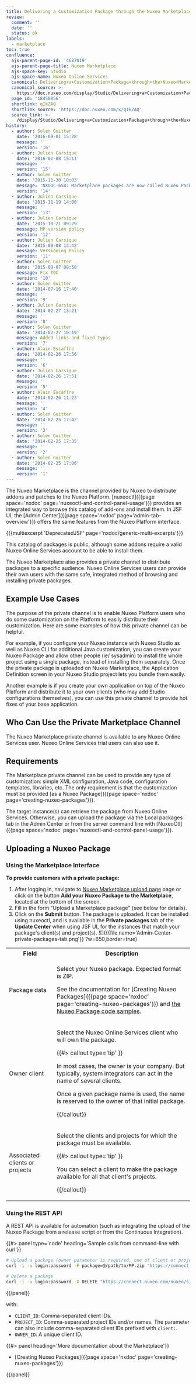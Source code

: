 ```yaml
---
title: Delivering a Customization Package through the Nuxeo Marketplace
review:
  comment: ''
  date: ''
  status: ok
labels:
  - marketplace
toc: true
confluence:
  ajs-parent-page-id: '4687019'
  ajs-parent-page-title: Nuxeo Marketplace
  ajs-space-key: Studio
  ajs-space-name: Nuxeo Online Services
  canonical: Delivering+a+Customization+Package+through+the+Nuxeo+Marketplace
  canonical_source: >-
    https://doc.nuxeo.com/display/Studio/Delivering+a+Customization+Package+through+the+Nuxeo+Marketplace
  page_id: '18450856'
  shortlink: qIkZAQ
  shortlink_source: 'https://doc.nuxeo.com/x/qIkZAQ'
  source_link: >-
    /display/Studio/Delivering+a+Customization+Package+through+the+Nuxeo+Marketplace
history:
  - author: Solen Guitter
    date: '2016-09-01 15:28'
    message: ''
    version: '16'
  - author: Julien Carsique
    date: '2016-02-08 15:11'
    message: ''
    version: '15'
  - author: Solen Guitter
    date: '2015-11-30 10:03'
    message: 'NXDOC-658: Marketplace packages are now called Nuxeo Packages'
    version: '14'
  - author: Julien Carsique
    date: '2015-11-19 14:00'
    message: ''
    version: '13'
  - author: Julien Carsique
    date: '2015-10-21 09:29'
    message: MP version policy
    version: '12'
  - author: Julien Carsique
    date: '2015-09-08 13:42'
    message: Versioning Policy
    version: '11'
  - author: Solen Guitter
    date: '2015-09-07 08:58'
    message: Fix TOC
    version: '10'
  - author: Solen Guitter
    date: '2014-07-16 17:40'
    message: ''
    version: '9'
  - author: Julien Carsique
    date: '2014-02-27 13:21'
    message: ''
    version: '8'
  - author: Solen Guitter
    date: '2014-02-27 10:19'
    message: Added links and fixed typos
    version: '7'
  - author: Alain Escaffre
    date: '2014-02-26 17:56'
    message: ''
    version: '6'
  - author: Julien Carsique
    date: '2014-02-26 17:51'
    message: ''
    version: '5'
  - author: Alain Escaffre
    date: '2014-02-26 11:23'
    message: ''
    version: '4'
  - author: Solen Guitter
    date: '2014-02-25 17:42'
    message: ''
    version: '3'
  - author: Solen Guitter
    date: '2014-02-25 17:35'
    message: ''
    version: '2'
  - author: Solen Guitter
    date: '2014-02-25 17:06'
    message: ''
    version: '1'
---
```


The Nuxeo Marketplace is the channel provided by Nuxeo to distribute addons and patches to the Nuxeo Platform. [nuxeoctl]({{page space='nxdoc' page='nuxeoctl-and-control-panel-usage'}}) provides an integrated way to browse this catalog of add-ons and install them. In JSF UI, the [Admin Center]({{page space='nxdoc' page='admin-tab-overview'}}) offers the same features from the Nuxeo Platform interface.

{{{multiexcerpt 'DeprecatedJSF' page='nxdoc/generic-multi-excerpts'}}}

This catalog of packages is public, although some addons require a valid Nuxeo Online Services account to be able to install them.

The Nuxeo Marketplace also provides a private channel to distribute packages to a specific audience. Nuxeo Online Services users can provide their own users with the same safe, integrated method of browsing and installing private packages.

## Example Use Cases

The purpose of the private channel is to enable Nuxeo Platform users who do some customization on the Platform to easily distribute their customization. Here are some examples of how this private channel can be helpful.

For example, if you configure your Nuxeo instance with Nuxeo Studio as well as Nuxeo CLI for additional Java customization, you can create your Nuxeo Package and allow other people (ie/ sysadmin) to install the whole project using a single package, instead of installing them separately. Once the private package is uploaded on Nuxeo Marketplace, the Application Definition screen in your Nuxeo Studio project lets you bundle them easily.

Another example is if you create your own application on top of the Nuxeo Platform and distribute it to your own clients (who may add Studio configurations themselves), you can use this private channel to provide hot fixes of your base application.

## Who Can Use the Private Marketplace Channel

The Nuxeo Marketplace private channel is available to any Nuxeo Online Services user. Nuxeo Online Services trial users can also use it.

## Requirements

The Marketplace private channel can be used to provide any type of customization: simple XML configuration, Java code, configuration templates, libraries, etc. The only requirement is that the customization must be provided [as a Nuxeo Package]({{page space='nxdoc' page='creating-nuxeo-packages'}}).

The target instance(s) can retrieve the package from Nuxeo Online Services. Otherwise, you can upload the package via the Local packages tab in the Admin Center or from the server command line with [NuxeoCtl]({{page space='nxdoc' page='nuxeoctl-and-control-panel-usage'}}).

## Uploading a Nuxeo Package

### Using the Marketplace Interface

**To provide customers with a private package:**

1.  After logging in, navigate to [Nuxeo Marketplace upload page](https://connect.nuxeo.com/nuxeo/site/marketplace/upload) page or click on the button **Add your Nuxeo Package to the Marketplace**, located at the bottom of the screen.
2.  Fill in the form "Upload a Marketplace package" (see below for details).
3.  Click on the **Submit** button.
    The package is uploaded. It can be installed using nuxeoctl, and is available in the **Private packages** tab of the **Update Center** when using JSF UI, for the instances that match your package's client(s) and project(s).
    ![]({{file name='Admin-Center-private-packages-tab.png'}} ?w=650,border=true)

<div class="table-scroll"><table class="hover"><tbody><tr><th colspan="1">Field</th><th colspan="1">Description</th></tr><tr><td colspan="1">

Package data

</td><td colspan="1">

Select your Nuxeo package. Expected format is ZIP.

See the documentation for [Creating Nuxeo Packages]({{page space='nxdoc' page='creating-nuxeo-packages'}}) and [the Nuxeo Package code samples](https://github.com/nuxeo/nuxeo-marketplace-sample/).

</td></tr><tr><td colspan="1">

Owner client

</td><td colspan="1">

Select the Nuxeo Online Services client who will own the package.

{{#> callout type='tip' }}

In most cases, the owner is your company. But typically, system integrators can act in the name of several clients.

Once a given package name is used, the name is reserved to the owner of that initial package.

{{/callout}}</td></tr><tr><td colspan="1">

Associated clients or projects

</td><td colspan="1">

Select the clients and projects for which the package must be available.

{{#> callout type='tip' }}

You can select a client to make the package available for all that client's projects.

{{/callout}}</td></tr></tbody></table></div>

### Using the REST API

A REST API is available for automation (such as integrating the upload of the Nuxeo Package from a release script or from the Continuous Integration).

{{#> panel type='code' heading='Sample calls from command-line with curl'}}

```bash
# Upload a package (owner parameter is required, one of client or project parameter is required)
curl -i -u login:password -F package=@/path/to/MP.zip "https://connect.nuxeo.com/nuxeo/site/marketplace/upload?batch=true&client=CLIENT_ID&project=PROJECT_ID&owner=OWNER_ID"

# Delete a package
curl -i -u login:password -X DELETE "https://connect.nuxeo.com/nuxeo/site/marketplace/delete/PACKAGE_ID"
```

{{/panel}}

with:

- `CLIENT_ID`: Comma-separated client IDs.
- `PROJECT_ID`: Comma-separated project IDs and/or names. The parameter can also include comma-separated client IDs prefixed with `client:`.
- `OWNER_ID`: A unique client ID.

<div class="row" data-equalizer data-equalize-on="medium"><div class="column medium-6">{{#> panel heading='More documentation about the Marketplace'}}

- [Creating Nuxeo Packages]({{page space='nxdoc' page='creating-nuxeo-packages'}})

{{/panel}}</div><div class="column medium-6">

&nbsp;

</div></div>
